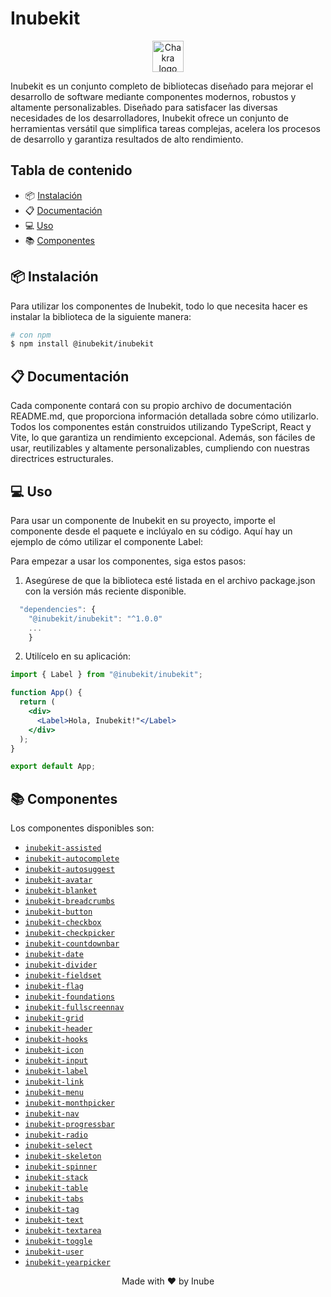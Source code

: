 # Inubekit

<p align="center">
  <a href="https://github.com/selsa-inube">
    <img src="https://avatars.githubusercontent.com/u/112717130?s=200&v=4?raw=true" alt="Chakra logo" width="50" height="50" />
  </a>
</p>

Inubekit es un conjunto completo de bibliotecas diseñado para mejorar el desarrollo de software mediante componentes modernos, robustos y altamente personalizables. Diseñado para satisfacer las diversas necesidades de los desarrolladores, Inubekit ofrece un conjunto de herramientas versátil que simplifica tareas complejas, acelera los procesos de desarrollo y garantiza resultados de alto rendimiento.

## Tabla de contenido

- 📦 [Instalación](#📦-instalación)
- 📋 [Documentación](#📋-documentación)
- 💻 [Uso](#💻-Uso)
- 📚 [Componentes](#📚-componentes)

## 📦 Instalación

Para utilizar los componentes de Inubekit, todo lo que necesita hacer es instalar la biblioteca de la siguiente manera:

```sh
# con npm
$ npm install @inubekit/inubekit
```

## 📋 Documentación

Cada componente contará con su propio archivo de documentación README.md, que proporciona información detallada sobre cómo utilizarlo. Todos los componentes están construidos utilizando TypeScript, React y Vite, lo que garantiza un rendimiento excepcional. Además, son fáciles de usar, reutilizables y altamente personalizables, cumpliendo con nuestras directrices estructurales.

## 💻 Uso

Para usar un componente de Inubekit en su proyecto, importe el componente desde el paquete e inclúyalo en su código. Aquí hay un ejemplo de cómo utilizar el componente Label:

Para empezar a usar los componentes, siga estos pasos:

1. Asegúrese de que la biblioteca esté listada en el archivo package.json con la versión más reciente disponible.

```js
  "dependencies": {
    "@inubekit/inubekit": "^1.0.0"
    ...
    }
```

2. Utilícelo en su aplicación:

```jsx
import { Label } from "@inubekit/inubekit";

function App() {
  return (
    <div>
      <Label>Hola, Inubekit!"</Label>
    </div>
  );
}

export default App;
```

## 📚 Componentes

Los componentes disponibles son:

- [`inubekit-assisted`](./src/components/Assisted/)
- [`inubekit-autocomplete`](./src/components/Autocomplete/)
- [`inubekit-autosuggest`](./src/components/autosuggest/)
- [`inubekit-avatar`](./src/components/avatar/README.md)
- [`inubekit-blanket`](./src/components/blanket/)
- [`inubekit-breadcrumbs`](./src/components/breadcrumbs/)
- [`inubekit-button`](./src/components/button/)
- [`inubekit-checkbox`](./src/components/checkbox/)
- [`inubekit-checkpicker`](./src/components/checkpicker/)
- [`inubekit-countdownbar`](./src/components/countdownbar/)
- [`inubekit-date`](./src/components/date/)
- [`inubekit-divider`](./src/components/divider/)
- [`inubekit-fieldset`](./src/components/fieldset/)
- [`inubekit-flag`](./src/components/flag/)
- [`inubekit-foundations`](./src/components/foundations/README.md)
- [`inubekit-fullscreennav`](./src/components/fullscreennav/)
- [`inubekit-grid`](./src/components/grid/)
- [`inubekit-header`](./src/components/header/)
- [`inubekit-hooks`](./src/components/hooks/)
- [`inubekit-icon`](./src/components/icon/README.md)
- [`inubekit-input`](./src/components/input/)
- [`inubekit-label`](./src/components/label/)
- [`inubekit-link`](./src/components/link/)
- [`inubekit-menu`](./src/components/menu/)
- [`inubekit-monthpicker`](./src/components/monthpicker/)
- [`inubekit-nav`](./src/components/nav/)
- [`inubekit-progressbar`](./src/components/progressbar/)
- [`inubekit-radio`](./src/components/radio/)
- [`inubekit-select`](./src/components/select/)
- [`inubekit-skeleton`](./src/components/skeleton/)
- [`inubekit-spinner`](./src/components/spinner/)
- [`inubekit-stack`](./src/components/stack/)
- [`inubekit-table`](./src/components/table/)
- [`inubekit-tabs`](./src/components/tabs/)
- [`inubekit-tag`](./src/components/tag/)
- [`inubekit-text`](./src/components/text/README.md)
- [`inubekit-textarea`](./src/components/textarea/)
- [`inubekit-toggle`](./src/components/toggle/)
- [`inubekit-user`](./src/components/user/)
- [`inubekit-yearpicker`](./src/components/yearpicker/)

<p  align="center"> Made with ❤️ by Inube </p>
